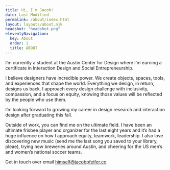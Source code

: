 ```yaml
---
title: Hi, I'm Jacob!
date: Last Modified 
permalink: /about/index.html
layout: layouts/about.njk
headshot: "headshot.png"
eleventyNavigation:
  key: About
  order: 1
  title: ABOUT
---
```

I’m currently a student at the Austin Center for Design where I’m earning a certificate in Interaction Design and Social Entrepreneurship. 

I believe designers have incredible power. We create objects, spaces, tools, and experiences that shape the world. Everything we design, in return, designs us back. I approach every design challenge with inclusivity, compassion, and a focus on equity, knowing those values will be reflected by the people who use them. 

I’m looking forward to growing my career in design research and interaction design after graduating this fall.

Outside of work, you can find me on the ultimate field. I have been an ultimate frisbee player and organizer for the last eight years and it’s had a huge influence on how I approach equity, teamwork, leadership. I also love discovering new music (send me the last song you saved to your library, pleae), trying new breweries around Austin, and cheering for the US men’s and women’s national soccer teams.

Get in touch over email himself@jacobpfeifer.co